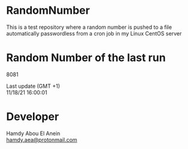 # RandomNumber    
This is a test repository where a random number is pushed to a file automatically passwordless from a cron job in my Linux CentOS server    
# Random Number of the last run   
8081
      
Last update (GMT +1)    
11/18/21 16:00:01
# Developer    
Hamdy Abou El Anein   
hamdy.aea@protonmail.com

